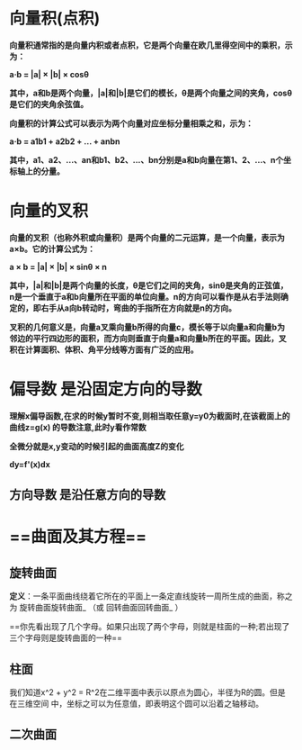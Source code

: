

# 向量积(点积)

**向量积通常指的是向量内积或者点积，它是两个向量在欧几里得空间中的乘积，示为：**

**a·b = |a| × |b| × cosθ**

**其中，a和b是两个向量，|a|和|b|是它们的模长，θ是两个向量之间的夹角，cosθ是它们的夹角余弦值。**

**向量积的计算公式可以表示为两个向量对应坐标分量相乘之和，示为：**

**a·b = a1b1 + a2b2 + ... + anbn**

**其中，a1、a2、...、an和b1、b2、...、bn分别是a和b向量在第1、2、...、n个坐标轴上的分量。**

# 向量的叉积

**向量的叉积（也称外积或向量积）是两个向量的二元运算，是一个向量，表示为a×b。它的计算公式为：**

**a × b = |a| × |b| × sinθ × n**

**其中，|a|和|b|是两个向量的长度，θ是它们之间的夹角，sinθ是夹角的正弦值，n是一个垂直于a和b向量所在平面的单位向量。n的方向可以看作是从右手法则确定的，即右手从a向b转动时，弯曲的手指所在方向就是n的方向。**

**叉积的几何意义是，向量a叉乘向量b所得的向量c，模长等于以向量a和向量b为邻边的平行四边形的面积，而方向则垂直于向量a和向量b所在的平面。因此，叉积在计算面积、体积、角平分线等方面有广泛的应用。**

# 偏导数 是沿固定方向的导数

**理解x偏导函数,在求的时候y暂时不变,则相当取任意y=y0为截面时,在该截面上的曲线z=g(x) 的导数注意,此时y看作常数**

**全微分就是x,y变动的时候引起的曲面高度Z的变化**

**dy=f'(x)dx**

## 方向导数 是沿任意方向的导数



# ==曲面及其方程==

##  旋转曲面

**定义**：一条平面曲线绕着它所在的平面上一条定直线旋转一周所生成的曲面，称之为 旋转曲面旋转曲面_ （或 回转曲面回转曲面_ ）

==你先看出现了几个字母。如果只出现了两个字母，则就是柱面的一种;若出现了三个字母则是旋转曲面的一种==

## 柱面

我们知道x^2 +  y^2 = R^2在二维平面中表示以原点为圆心，半径为R的圆。但是在三维空间
中，坐标之可以为任意值，即表明这个圆可以沿着之轴移动。

## 二次曲面
